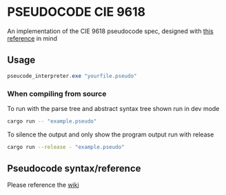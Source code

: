 # PSEUDOCODE CIE 9618

An implementation of the CIE 9618 pseudocode spec, designed with [this reference](https://pastpapers.co/cie/A-Level/Computer%20Science%20(for%20first%20examination%20in%202021)%20(9618)/Syllabus%20&%20Specimen/9618_y21_sg.pdf) in mind

## Usage

```powershell
pseucode_interpreter.exe "yourfile.pseudo"
```

### When compiling from source

To run with the parse tree and abstract syntax tree shown run in dev mode

```bash
cargo run -- "example.pseudo"
```

To silence the output and only show the program output run with release

```bash
cargo run --release - "example.pseudo"
```

## Pseudocode syntax/reference

Please reference the [wiki](../../wiki)
